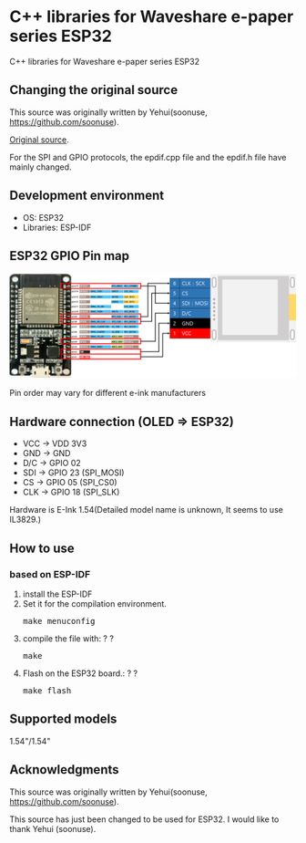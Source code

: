 # C++ libraries for Waveshare e-paper series ESP32
C++ libraries for Waveshare e-paper series ESP32
## Changing the original source
This source was originally written by Yehui(soonuse, https://github.com/soonuse).

[Original source](https://github.com/soonuse/epd-library-wiringpi).

For the SPI and GPIO protocols, the epdif.cpp file and the epdif.h file have mainly changed.
## Development environment
  * OS: ESP32
  * Libraries: ESP-IDF
## ESP32 GPIO Pin map 
 ![ESP32 Pin](./pin.png)

Pin order may vary for different e-ink manufacturers
## Hardware connection (OLED => ESP32)
  * VCC    ->    VDD 3V3
  * GND    ->    GND
  * D/C    ->    GPIO 02
  * SDI    ->    GPIO 23 (SPI_MOSI)
  * CS     ->    GPIO 05 (SPI_CS0)
  * CLK    ->    GPIO 18 (SPI_SLK)

Hardware is E-Ink 1.54(Detailed model name is unknown, It seems to use IL3829.)

## How to use
### based on ESP-IDF
1.  install the ESP-IDF
2.  Set it for the compilation environment.
    <pre>make menuconfig</pre>
3.  compile the file with: 
 ? ?<pre>make</pre>
4.  Flash on the ESP32 board.: 
 ? ?<pre>make flash</pre>

## Supported models
1.54"/1.54"

## Acknowledgments
This source was originally written by Yehui(soonuse, https://github.com/soonuse).

This source has just been changed to be used for ESP32.
I would like to thank Yehui (soonuse).


